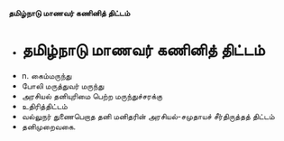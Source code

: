 **தமிழ்நாடு மாணவர் கணினித் திட்டம்**
- # தமிழ்நாடு மாணவர் கணினித் திட்டம்
- n. கைம்மருந்து
- போலி மருத்துவர் மருந்து
- அரசியல் தனியுரிமை பெற்ற மருந்துச்சரக்கு
- உதிரித்திட்டம்
- வல்லுநர் துணைபெறாத தனி மனிதரின் அரசியல்-சமுதாயச் சீர்திருத்தத் திட்டம்
- தனிமுறைவகை.

